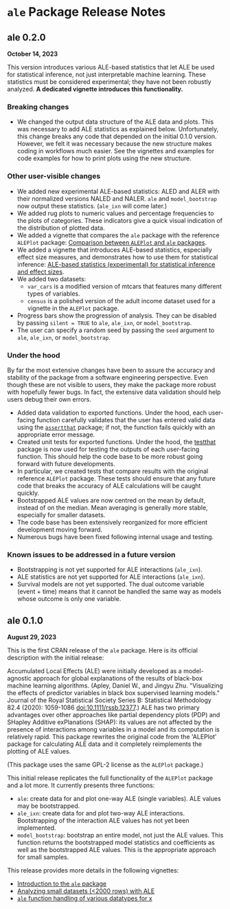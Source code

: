 # `ale` Package Release Notes

## ale 0.2.0

**October 14, 2023**

This version introduces various ALE-based statistics that let ALE be used for statistical inference, not just interpretable machine learning. These statistics must be considered experimental; they have not been robustly analyzed. **A dedicated vignette introduces this functionality.**

### Breaking changes
-   We changed the output data structure of the ALE data and plots. This was necessary to add ALE statistics as explained below. Unfortunately, this change breaks any code that depended on the initial 0.1.0 version. However, we felt it was necessary because the new structure makes coding in workflows much easier. See the vignettes and examples for code examples for how to print plots using the new structure.

### Other user-visible changes

-   We added new experimental ALE-based statistics: ALED and ALER with their normalized versions NALED and NALER. `ale` and `model_bootstrap` now output these statistics. (`ale_ixn` will come later.) 
-   We added rug plots to numeric values and percentage frequencies to the plots of categories. These indicators give a quick visual indication of the distribution of plotted data.
-   We added a vignette that compares the `ale` package with the reference `ALEPlot` package: [Comparison between `ALEPlot` and `ale` packages](vignettes/ale-intro.Rmd).
-   We added a vignette that introduces ALE-based statistics, especially effect size measures, and demonstrates how to use them for statistical inference: [ALE-based statistics (experimental) for statistical inference and effect sizes](vignettes/ale-statistics.Rmd).
-   We added two datasets: 
    - `var_cars` is a modified version of mtcars that features many different types of variables.
    - `census` is a polished version of the adult income dataset used for a vignette in the `ALEPlot` package.
-   Progress bars show the progression of analysis. They can be disabled by passing `silent = TRUE` to `ale`, `ale_ixn`, or `model_bootstrap`.
-   The user can specify a random seed by passing the `seed` argument to `ale`, `ale_ixn`, or `model_bootstrap`.

### Under the hood

By far the most extensive changes have been to assure the accuracy and stability of the package from a software engineering perspective. Even though these are not visible to users, they make the package more robust with hopefully fewer bugs. In fact, the extensive data validation should help users debug their own errors.

-   Added data validation to exported functions. Under the hood, each user-facing function carefully validates that the user has entered valid data using the [`assertthat`](https://github.com/hadley/assertthat "assertthat package") package; if not, the function fails quickly with an appropriate error message.
-   Created unit tests for exported functions. Under the hood, the [testthat](https://testthat.r-lib.org/ "testthat package") package is now used for testing the outputs of each user-facing function. This should help the code base to be more robust going forward with future developments.
-   In particular, we created tests that compare results with the original reference `ALEPlot` package. These tests should ensure that any future code that breaks the accuracy of ALE calculations will be caught quickly.
-   Bootstrapped ALE values are now centred on the mean by default, instead of on the median. Mean averaging is generally more stable, especially for smaller datasets.
-   The code base has been extensively reorganized for more efficient development moving forward.
-   Numerous bugs have been fixed following internal usage and testing.

### Known issues to be addressed in a future version

* Bootstrapping is not yet supported for ALE interactions (`ale_ixn`).
* ALE statistics are not yet supported for ALE interactions (`ale_ixn`).
* Survival models are not yet supported. The dual outcome variable (event + time) means that it cannot be handled the same way as models whose outcome is only one variable.


## ale 0.1.0

**August 29, 2023**

This is the first CRAN release of the `ale` package. Here is its official description with the initial release:

Accumulated Local Effects (ALE) were initially developed as a model-agnostic approach for global explanations of the results of black-box machine learning algorithms. (Apley, Daniel W., and Jingyu Zhu. "Visualizing the effects of predictor variables in black box supervised learning models." Journal of the Royal Statistical Society Series B: Statistical Methodology 82.4 (2020): 1059-1086 <doi:10.1111/rssb.12377>.) ALE has two primary advantages over other approaches like partial dependency plots (PDP) and SHapley Additive exPlanations (SHAP): its values are not affected by the presence of interactions among variables in a model and its computation is relatively rapid. This package rewrites the original code from the 'ALEPlot' package for calculating ALE data and it completely reimplements the plotting of ALE values.

(This package uses the same GPL-2 license as the `ALEPlot` package.)

This initial release replicates the full functionality of the `ALEPlot` package and a lot more. It currently presents three functions:

-   `ale`: create data for and plot one-way ALE (single variables). ALE values may be bootstrapped.
-   `ale_ixn`: create data for and plot two-way ALE interactions. Bootstrapping of the interaction ALE values has not yet been implemented.
-   `model_bootstrap`: bootstrap an entire model, not just the ALE values. This function returns the bootstrapped model statistics and coefficients as well as the bootstrapped ALE values. This is the appropriate approach for small samples.

This release provides more details in the following vignettes:

-   [Introduction to the `ale` package](vignettes/ale-intro.Rmd "General introduction")
-   [Analyzing small datasets (\<2000 rows) with ALE](vignettes/ale-small-datasets.Rmd "Analyzing small datasets")
-   [`ale` function handling of various datatypes for x](vignettes/ale-x-datatypes.Rmd "various datatypes for x")

